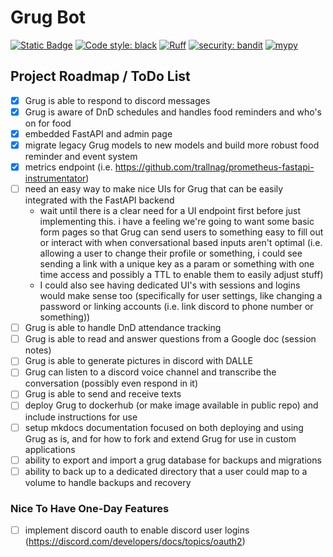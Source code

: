 # Grug Bot

[![Static Badge](https://img.shields.io/badge/Github-Public%20Repo-blue?logo=github&link=https%3A%2F%2Fgithub.com%2FFoehammer82%2FGrug)](https://github.com/Foehammer82/Grug)
[![Code style: black](https://img.shields.io/badge/code%20style-black-000000.svg)](https://github.com/psf/black)
[![Ruff](https://img.shields.io/endpoint?url=https://raw.githubusercontent.com/astral-sh/ruff/main/assets/badge/v2.json)](https://github.com/astral-sh/ruff)
[![security: bandit](https://img.shields.io/badge/security-bandit-yellow.svg)](https://github.com/PyCQA/bandit)
[![mypy](https://img.shields.io/badge/mypy-checked-blue)](https://github.com/python/mypy)

## Project Roadmap / ToDo List

- [x] Grug is able to respond to discord messages
- [x] Grug is aware of DnD schedules and handles food reminders and who's on for food
- [x] embedded FastAPI and admin page
- [x] migrate legacy Grug models to new models and build more robust food reminder and event system
- [x] metrics endpoint (i.e. https://github.com/trallnag/prometheus-fastapi-instrumentator)
- [ ] need an easy way to make nice UIs for Grug that can be easily integrated with the FastAPI backend
    - wait until there is a clear need for a UI endpoint first before just implementing this. i have a feeling we're
      going to want some basic form pages so that Grug can send users to something easy to fill out or interact with
      when conversational based inputs aren't optimal (i.e. allowing a user to change their profile or something, i
      could see sending a link with a unique key as a param or something with one time access and possibly a TTL to
      enable them to easily adjust stuff)
    - I could also see having dedicated UI's with sessions and logins would make sense too (specifically for user
      settings, like changing a password or linking accounts (i.e. link discord to phone number or something))
- [ ] Grug is able to handle DnD attendance tracking
- [ ] Grug is able to read and answer questions from a Google doc (session notes)
- [ ] Grug is able to generate pictures in discord with DALLE
- [ ] Grug can listen to a discord voice channel and transcribe the conversation (possibly even respond in it)
- [ ] Grug is able to send and receive texts
- [ ] deploy Grug to dockerhub (or make image available in public repo) and include instructions for use
- [ ] setup mkdocs documentation focused on both deploying and using Grug as is, and for how to fork and extend Grug for
  use in custom applications
- [ ] ability to export and import a grug database for backups and migrations
- [ ] ability to back up to a dedicated directory that a user could map to a volume to handle backups and recovery

### Nice To Have One-Day Features

- [ ] implement discord oauth to enable discord user logins (https://discord.com/developers/docs/topics/oauth2)
